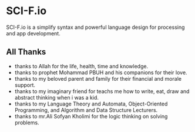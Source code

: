 # SCI-F.io
SCI-F.io is a simplify syntax and powerful language design for processing and app development.
## All Thanks
* thanks to Allah for the life, health, time and knowledge.
* thanks to prophet Mohammad PBUH and his companions for their love.
* thanks to my beloved parent and family for their financial and morale support.
* thanks to my imaginary friend for teachs me how to write, eat, draw and abstract thinking when i was a kid.
* thanks to my Language Theory and Automata, Object-Oriented Programming, and Algorithm and Data Structure Lecturers.
* thanks to mr.Ali Sofyan Kholimi for the logic thinking on solving problems.
